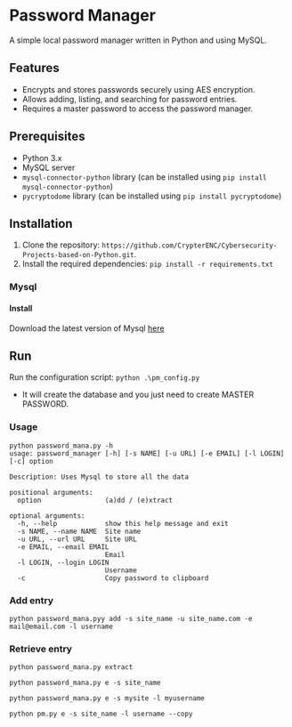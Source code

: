 # Password Manager

A simple local password manager written in Python and using MySQL.

## Features

- Encrypts and stores passwords securely using AES encryption.
- Allows adding, listing, and searching for password entries.
- Requires a master password to access the password manager.

## Prerequisites

- Python 3.x
- MySQL server
- `mysql-connector-python` library (can be installed using `pip install mysql-connector-python`)
- `pycryptodome` library (can be installed using `pip install pycryptodome`)

## Installation

1. Clone the repository: ` https://github.com/CrypterENC/Cybersecurity-Projects-based-on-Python.git `.
2. Install the required dependencies: ` pip install -r requirements.txt `

### Mysql 
#### Install 

Download the latest version of Mysql [here](https://dev.mysql.com/downloads/installer/)

## Run

Run the configuration script: ` python .\pm_config.py `
- It will create the database and you just need to create MASTER PASSWORD.

### Usage
```
python password_mana.py -h
usage: password_manager [-h] [-s NAME] [-u URL] [-e EMAIL] [-l LOGIN] [-c] option

Description: Uses Mysql to store all the data

positional arguments:
  option                (a)dd / (e)xtract

optional arguments:
  -h, --help            show this help message and exit
  -s NAME, --name NAME  Site name
  -u URL, --url URL     Site URL
  -e EMAIL, --email EMAIL
                        Email
  -l LOGIN, --login LOGIN
                        Username
  -c                    Copy password to clipboard
```

### Add entry
```
python password_mana.pyy add -s site_name -u site_name.com -e mail@email.com -l username
```
### Retrieve entry
```
python password_mana.py extract
```
```
python password_mana.py e -s site_name
```
```
python password_mana.py e -s mysite -l myusername
```
```
python pm.py e -s site_name -l username --copy
```
